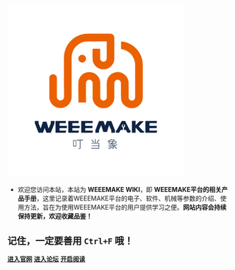
<img src="img/logo_cover.png" width="400">

- 欢迎您访问本站，本站为 **WEEEMAKE WIKI**，即 **WEEEMAKE平台的相关产品手册**，这里记录着WEEEMAKE平台的电子、软件、机械等参数的介绍、使用方法，旨在为使用WEEEMAKE平台的用户提供学习之便。**网站内容会持续保持更新，欢迎收藏品鉴！**

## 记住，一定要善用 `Ctrl+F` 哦！

[**进入官网**](https://www.weeemake.com.cn)
[**进入论坛**](https://www.weeemake.com.cn/bbs/)
[**开启阅读**](README.md)
